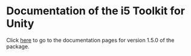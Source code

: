 # Documentation of the i5 Toolkit for Unity

Click [here](https://rwth-acis.github.io/i5-Toolkit-for-Unity/1.5.0/index.html) to go to the documentation pages for version 1.5.0 of the package.